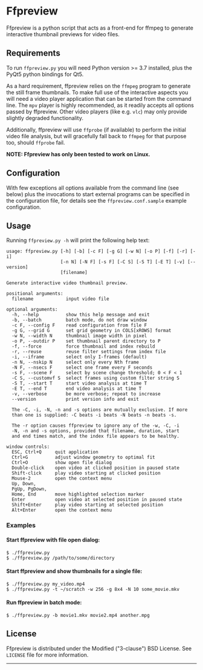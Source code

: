 # Ffpreview

Ffpreview is a python script that acts as a front-end for ffmpeg to
generate interactive thumbnail previews for video files.


## Requirements

To run `ffpreview.py` you will need Python version >= 3.7 installed,
plus the PyQt5 python bindings for Qt5.

As a hard requirement, ffpreview relies on the `ffmpeg` program to
generate the still frame thumbnails.  To make full use of the interactive
aspects you will need a video player application that can be started from
the command line. The `mpv` player is highly recommended, as it readily
accepts all options passed by ffpreview.  Other video players (like e.g.
`vlc`) may only provide slightly degraded functionality.

Additionally, ffpreview will use `ffprobe` (if available) to perform the
initial video file analysis, but will gracefully fall back to `ffmpeg`
for that purpose too, should `ffprobe` fail.

**NOTE: Ffpreview has only been tested to work on Linux.**


## Configuration

With few exceptions all options available from the command line (see
below) plus the invocations to start external programs can be specified
in the configuration file, for details see the `ffpreview.conf.sample`
example configuration.


## Usage

Running `ffpreview.py -h` will print the following help text:

```
usage: ffpreview.py [-h] [-b] [-c F] [-g G] [-w N] [-o P] [-f] [-r] [-i]
                    [-n N] [-N F] [-s F] [-C S] [-S T] [-E T] [-v] [--version]
                    [filename]

Generate interactive video thumbnail preview.

positional arguments:
  filename            input video file

optional arguments:
  -h, --help          show this help message and exit
  -b, --batch         batch mode, do not draw window
  -c F, --config F    read configuration from file F
  -g G, --grid G      set grid geometry in COLS[xROWS] format
  -w N, --width N     thumbnail image width in pixel
  -o P, --outdir P    set thumbnail parent directory to P
  -f, --force         force thumbnail and index rebuild
  -r, --reuse         reuse filter settings from index file
  -i, --iframe        select only I-frames (default)
  -n N, --nskip N     select only every Nth frame
  -N F, --nsecs F     select one frame every F seconds
  -s F, --scene F     select by scene change threshold; 0 < F < 1
  -C S, --customvf S  select frames using custom filter string S
  -S T, --start T     start video analysis at time T
  -E T, --end T       end video analysis at time T
  -v, --verbose       be more verbose; repeat to increase
  --version           print version info and exit

  The -C, -i, -N, -n and -s options are mutually exclusive. If more
  than one is supplied: -C beats -i beats -N beats -n beats -s.

  The -r option causes ffpreview to ignore any of the -w, -C, -i
  -N, -n and -s options, provided that filename, duration, start
  and end times match, and the index file appears to be healthy.

window controls:
  ESC, Ctrl+Q     quit application
  Ctrl+G          adjust window geometry to optimal fit
  Ctrl+O          show open file dialog
  Double-click    open video at clicked position in paused state
  Shift-click     play video starting at clicked position
  Mouse-2         open the context menu
  Up, Down,
  PgUp, PgDown,
  Home, End       move highlighted selection marker
  Enter           open video at selected position in paused state
  Shift+Enter     play video starting at selected position
  Alt+Enter       open the context menu
```
### Examples

#### Start ffpreview with file open dialog:
```
$ ./ffpreview.py
$ ./ffpreview.py /path/to/some/directory
```

#### Start ffpreview and show thumbnails for a single file:
```
$ ./ffpreview.py my_video.mp4
$ ./ffpreview.py -t ~/scratch -w 256 -g 8x4 -N 10 some_movie.mkv
```

#### Run ffpreview in batch mode:
```
$ ./ffpreview.py -b movie1.mkv movie2.mp4 another.mpg
```

## License

Ffpreview is distributed under the Modified ("3-clause") BSD License.
See `LICENSE` file for more information.

----------------------------------------------------------------------
